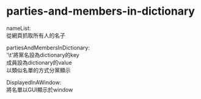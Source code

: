 # parties-and-members-in-dictionary
nameList:  
  從網頁抓取所有人的名子  
  
partiesAndMembersInDictionary:  
  '\t'將黨名設為dictionary的key  
  成員設為dictionary的value  
  以類似名單的方式分黨顯示  
  
DisplayedInAWindow:  
  將名單以GUI顯示於window  
